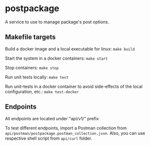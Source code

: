 # postpackage
A service to use to manage package's post options.

## Makefile targets
Build a docker image and a local executable for linux: `make build`

Start the system in a docker containers: `make start`

Stop containers: `make stop`

Run unit tests locally: `make test`

Run unit-tests in a docker container to avoid side-effects of the local configuration, etc.: `make test-docker` 

## Endpoints
All endpoints are located under "api/v1/" prefix 

To test different endpoints, import a Postman collection from `api/postman/postpackage.postman_collection.json`.
Also, you can use respective shell script from `api/curl` folder.
